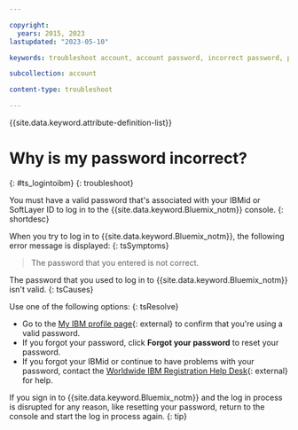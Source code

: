 ```yaml
---

copyright:
  years: 2015, 2023
lastupdated: "2023-05-10"

keywords: troubleshoot account, account password, incorrect password, password help

subcollection: account

content-type: troubleshoot

---
```


{{site.data.keyword.attribute-definition-list}}


# Why is my password incorrect?
{: #ts_logintoibm}
{: troubleshoot}

You must have a valid password that's associated with your IBMid or SoftLayer ID to log in to the {{site.data.keyword.Bluemix_notm}} console.
{: shortdesc}

When you try to log in to {{site.data.keyword.Bluemix_notm}}, the following error message is displayed:
{: tsSymptoms}

> The password that you entered is not correct.

The password that you used to log in to {{site.data.keyword.Bluemix_notm}} isn't valid.
{: tsCauses}

Use one of the following options:
{: tsResolve}

* Go to the [My IBM profile page](https://myibm.ibm.com/dashboard/){: external} to confirm that you're using a valid password.
* If you forgot your password, click **Forgot your password** to reset your password.
* If you forgot your IBMid or continue to have problems with your password, contact the [Worldwide IBM Registration Help Desk](https://www.ibm.com/ibmid/myibm/help/us/helpdesk.html){: external} for help.

If you sign in to {{site.data.keyword.Bluemix_notm}} and the log in process is disrupted for any reason, like resetting your password, return to the console and start the log in process again.
{: tip}
